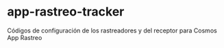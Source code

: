 # app-rastreo-tracker
Códigos de configuración de los rastreadores y del receptor para Cosmos App Rastreo
